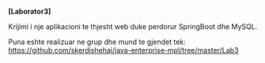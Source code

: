 **[Laborator3]**

Krijimi i nje aplikacioni te thjesht web duke perdorur SpringBoot dhe MySQL. 

Puna eshte realizuar ne grup dhe mund te gjendet tek: https://github.com/skerdishehaj/java-enterprise-mpl/tree/master/Lab3
